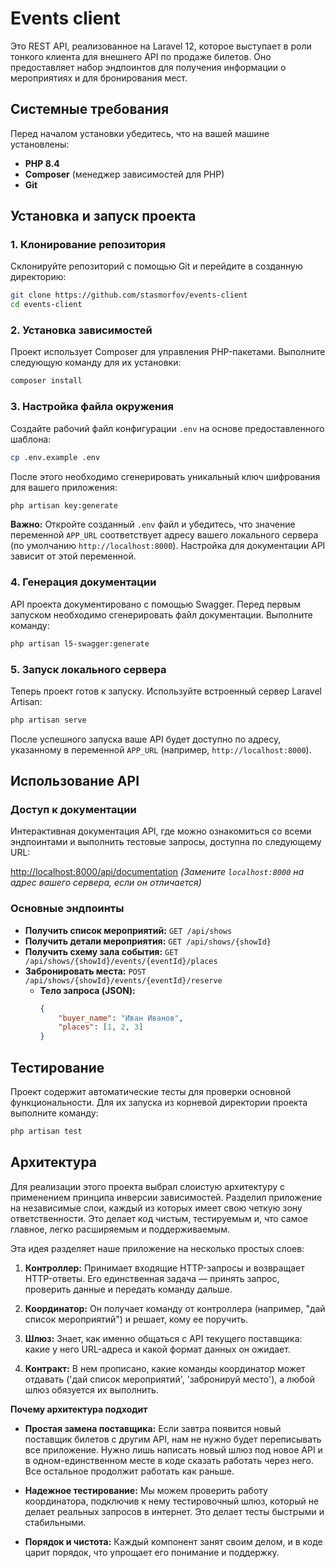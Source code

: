 # Events client

Это REST API, реализованное на Laravel 12, которое выступает в роли тонкого клиента для внешнего API по продаже билетов. Оно предоставляет набор эндпоинтов для получения информации о мероприятиях и для бронирования мест.

## Системные требования

Перед началом установки убедитесь, что на вашей машине установлены:

-   **PHP 8.4**
-   **Composer** (менеджер зависимостей для PHP)
-   **Git**

## Установка и запуск проекта

### 1. Клонирование репозитория

Склонируйте репозиторий с помощью Git и перейдите в созданную директорию:

```bash
git clone https://github.com/stasmorfov/events-client
cd events-client
```

### 2. Установка зависимостей

Проект использует Composer для управления PHP-пакетами. Выполните следующую команду для их установки:

```bash
composer install
```

### 3. Настройка файла окружения

Создайте рабочий файл конфигурации `.env` на основе предоставленного шаблона:

```bash
cp .env.example .env
```

После этого необходимо сгенерировать уникальный ключ шифрования для вашего приложения:

```bash
php artisan key:generate
```

**Важно:** Откройте созданный `.env` файл и убедитесь, что значение переменной `APP_URL` соответствует адресу вашего локального сервера (по умолчанию `http://localhost:8000`). Настройка для документации API зависит от этой переменной.

### 4. Генерация документации

API проекта документировано с помощью Swagger. Перед первым запуском необходимо сгенерировать файл документации. Выполните команду:

```bash
php artisan l5-swagger:generate
```

### 5. Запуск локального сервера

Теперь проект готов к запуску. Используйте встроенный сервер Laravel Artisan:

```bash
php artisan serve
```

После успешного запуска ваше API будет доступно по адресу, указанному в переменной `APP_URL` (например, `http://localhost:8000`).

## Использование API

### Доступ к документации

Интерактивная документация API, где можно ознакомиться со всеми эндпоинтами и выполнить тестовые запросы, доступна по следующему URL:

[http://localhost:8000/api/documentation](http://localhost:8000/api/documentation)
*(Замените `localhost:8000` на адрес вашего сервера, если он отличается)*

### Основные эндпоинты

-   **Получить список мероприятий:** `GET /api/shows`
-   **Получить детали мероприятия:** `GET /api/shows/{showId}`
-   **Получить схему зала события:** `GET /api/shows/{showId}/events/{eventId}/places`
-   **Забронировать места:** `POST /api/shows/{showId}/events/{eventId}/reserve`
    -   **Тело запроса (JSON):**
        ```json
        {
            "buyer_name": "Иван Иванов",
            "places": [1, 2, 3]
        }
        ```

## Тестирование

Проект содержит автоматические тесты для проверки основной функциональности. Для их запуска из корневой директории проекта выполните команду:

```bash
php artisan test
```


## Архитектура

Для реализации этого проекта выбрал слоистую архитектуру с применением принципа инверсии зависимостей.
Разделил приложение на независимые слои, каждый из которых имеет свою четкую зону ответственности. Это делает код чистым, тестируемым и, что самое главное, легко расширяемым и поддерживаемым.

Эта идея разделяет наше приложение на несколько простых слоев:

1.  **Контроллер:** Принимает входящие HTTP-запросы и возвращает HTTP-ответы. Его единственная задача — принять запрос, проверить данные и передать команду дальше.

2.  **Координатор:** Он получает команду от контроллера (например, "дай список мероприятий") и решает, кому ее поручить.

3.  **Шлюз:** Знает, как именно общаться с API текущего поставщика: какие у него URL-адреса и какой формат данных он ожидает.

4.  **Контракт:** В нем прописано, какие команды координатор может отдавать ('дай список мероприятий', 'забронируй место'), а любой шлюз обязуется их выполнить.

**Почему архитектура подходит**

*   **Простая замена поставщика:** Если завтра появится новый поставщик билетов с другим API, нам не нужно будет переписывать все приложение. Нужно лишь написать новый шлюз под новое API и в одном-единственном месте в коде сказать работать через него. Все остальное продолжит работать как раньше.

*   **Надежное тестирование:** Мы можем проверить работу координатора, подключив к нему тестировочный шлюз, который не делает реальных запросов в интернет. Это делает тесты быстрыми и стабильными.

*   **Порядок и чистота:** Каждый компонент занят своим делом, и в коде царит порядок, что упрощает его понимание и поддержку.

